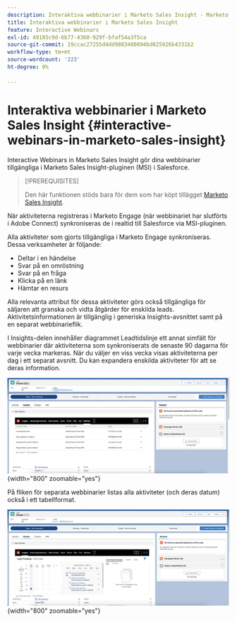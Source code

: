 ```yaml
---
description: Interaktiva webbinarier i Marketo Sales Insight - Marketo Docs - produktdokumentation
title: Interaktiva webbinarier i Marketo Sales Insight
feature: Interactive Webinars
exl-id: 49185c9d-6b77-4360-929f-bfaf54a3f5ca
source-git-commit: 19ccac27255d4dd9803400894bd025926b4331b2
workflow-type: tm+mt
source-wordcount: '223'
ht-degree: 0%

---
```


# Interaktiva webbinarier i Marketo Sales Insight {#interactive-webinars-in-marketo-sales-insight}

Interactive Webinars in Marketo Sales Insight gör dina webbinarier tillgängliga i Marketo Sales Insight-pluginen (MSI) i Salesforce.

>[!PREREQUISITES]
>
>Den här funktionen stöds bara för dem som har köpt tillägget [Marketo Sales Insight](https://business.adobe.com/products/marketo/sales-intelligence-engagement.html).

När aktiviteterna registreras i Marketo Engage (när webbinariet har slutförts i Adobe Connect) synkroniseras de i realtid till Salesforce via MSI-pluginen.

Alla aktiviteter som gjorts tillgängliga i Marketo Engage synkroniseras. Dessa verksamheter är följande:

* Deltar i en händelse
* Svar på en omröstning
* Svar på en fråga
* Klicka på en länk
* Hämtar en resurs

Alla relevanta attribut för dessa aktiviteter görs också tillgängliga för säljaren att granska och vidta åtgärder för enskilda leads. Aktivitetsinformationen är tillgänglig i generiska Insights-avsnittet samt på en separat webbinarieflik.

I Insights-delen innehåller diagrammet Leadtidslinje ett annat simfält för webbinarier där aktiviteterna som synkroniserats de senaste 90 dagarna för varje vecka markeras. När du väljer en viss vecka visas aktiviteterna per dag i ett separat avsnitt. Du kan expandera enskilda aktiviteter för att se deras information.

![](assets/interactive-webinars-in-marketo-sales-insight-1.png){width="800" zoomable="yes"}

På fliken för separata webbinarier listas alla aktiviteter (och deras datum) också i ett tabellformat.

![](assets/interactive-webinars-in-marketo-sales-insight-2.png){width="800" zoomable="yes"}
